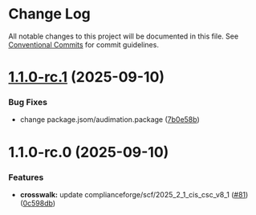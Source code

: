 # Change Log

All notable changes to this project will be documented in this file.
See [Conventional Commits](https://conventionalcommits.org) for commit guidelines.

# [1.1.0-rc.1](https://github.com/zerobias-org/crosswalk/compare/@zerobias-org/crosswalk-complianceforge-scf-2025_2_1_cis_csc_v8_1@1.1.0-rc.0...@zerobias-org/crosswalk-complianceforge-scf-2025_2_1_cis_csc_v8_1@1.1.0-rc.1) (2025-09-10)


### Bug Fixes

* change package.jsom/audimation.package ([7b0e58b](https://github.com/zerobias-org/crosswalk/commit/7b0e58b40de2c87dd70fea6db790f100610bfdce))





# 1.1.0-rc.0 (2025-09-10)


### Features

* **crosswalk:** update complianceforge/scf/2025_2_1_cis_csc_v8_1 ([#81](https://github.com/zerobias-org/crosswalk/issues/81)) ([0c598db](https://github.com/zerobias-org/crosswalk/commit/0c598dbf266bb88636ad05f7039500592be4bc9e))
